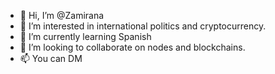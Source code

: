 - 👋 Hi, I’m @Zamirana
- 👀 I’m interested in international politics and cryptocurrency.
- 🌱 I’m currently learning Spanish
- 💞️ I’m looking to collaborate on nodes and blockchains.
- 📫 You can DM

<!---
Zamirana/Zamirana is a ✨ special ✨ repository because its `README.md` (this file) appears on your GitHub profile.
You can click the Preview link to take a look at your changes.
--->
